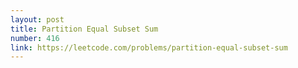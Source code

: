 ```yaml
---
layout: post
title: Partition Equal Subset Sum
number: 416
link: https://leetcode.com/problems/partition-equal-subset-sum
---
```

